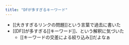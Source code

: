 ```yaml
---
title: "DFが多すぎるキーワード"
---
```


- [[大きすぎるリンクの問題]]という言葉で過去に書いた
- [[DF]]が多すぎる[[キーワード]]、という解釈に気づいた
    - [[キーワードの交差による絞り込み]]だよなぁ
